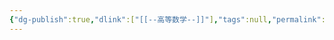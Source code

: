 ```yaml
---
{"dg-publish":true,"dlink":["[[--高等数学--]]"],"tags":null,"permalink":"/038-数字科学/math/概率论/样本及抽样分布/","dgPassFrontmatter":true}
---
```

